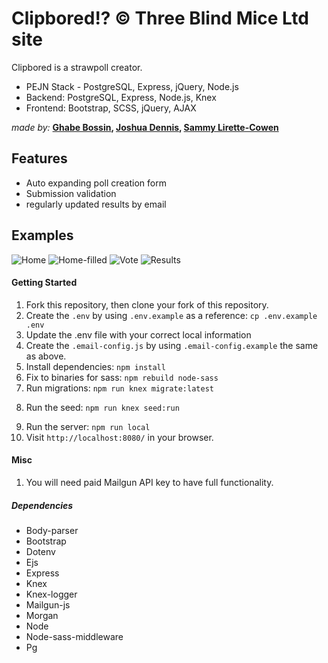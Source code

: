 # Clipbored!? © Three Blind Mice Ltd site

Clipbored is a strawpoll creator.
- PEJN Stack - PostgreSQL, Express, jQuery, Node.js
- Backend: PostgreSQL, Express, Node.js, Knex
- Frontend: Bootstrap, SCSS, jQuery, AJAX

*made by:* **[Ghabe Bossin](https://github.com/ringringlemurpants), [Joshua Dennis](https://github.com/floydianslips), [Sammy Lirette-Cowen](https://github.com/SammyLiretteCowen)**

## Features

- Auto expanding poll creation form
- Submission validation
- regularly updated results by email

## Examples

![Home](readme_screens/home.png)
![Home-filled](readme_screens/home-filled.png)
![Vote](readme_screens/vote.png)
![Results](readme_screens/results.png)

#### Getting Started

1. Fork this repository, then clone your fork of this repository.
2. Create the `.env` by using `.env.example` as a reference: `cp .env.example .env`
3. Update the .env file with your correct local information
4. Create the `.email-config.js` by using `.email-config.example` the same as above.
5. Install dependencies: `npm install`
6. Fix to binaries for sass: `npm rebuild node-sass`
7. Run migrations: `npm run knex migrate:latest`
  <!-- - Check the migrations folder to see what gets created in the DB -->
8. Run the seed: `npm run knex seed:run`
  <!-- - Check the seeds file to see what gets seeded in the DB -->
9. Run the server: `npm run local`
10. Visit `http://localhost:8080/` in your browser.

#### Misc

 1. You will need paid Mailgun API key to have full functionality.

##### Dependencies

- Body-parser
- Bootstrap
- Dotenv
- Ejs
- Express
- Knex
- Knex-logger
- Mailgun-js
- Morgan
- Node
- Node-sass-middleware
- Pg
